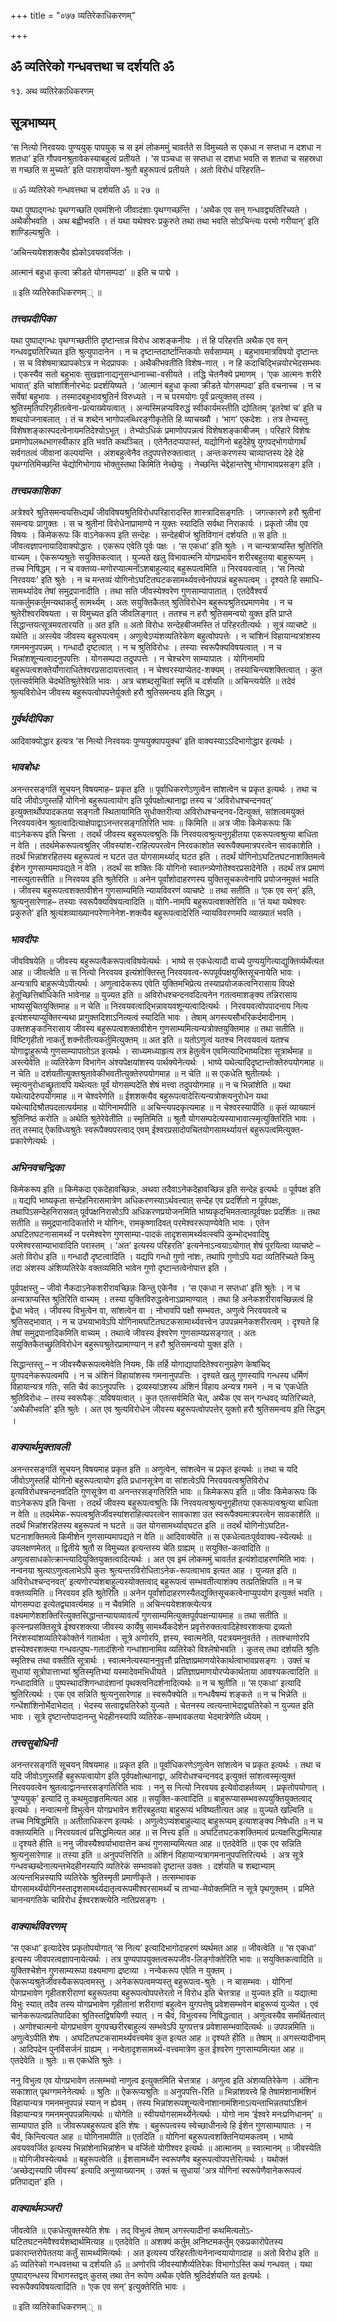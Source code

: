 +++
title = "०७७ व्यतिरेकाधिकरणम्"

+++


## ॐ व्यतिरेको गन्धवत्तथा च दर्शयति ॐ

१३. अथ व्यतिरेकाधिकरणम्

## **सूत्रभाष्यम्**

‘स नित्यो निरवयवः पुण्ययुक् पापयुक् च स इमं लोकममुं चावर्तते स विमुच्यते स एकधा न सप्तधा न दशधा न शतधा’ इति गौपवनश्रुतावेकस्याबहुत्वं प्रतीयते । ‘स पञ्चधा स सप्तधा स दशधा भवति स शतधा च सहस्रधा स गच्छति स मुच्यते’ इति पाराशर्यायण-श्रुतौ बहुरूपत्वं प्रतीयते । अतो विरोधं परिहरति–

॥ ॐ व्यतिरेको गन्धवत्तथा च दर्शयति ॐ ॥ २७ ॥

यथा पुष्पाद्गन्धः पृथग्गच्छति एवमंशिनो जीवादंशाः पृथग्गच्छन्ति । ‘अथैक एव सन् गन्धवद्व्यतिरिच्यते । अथैकीभवति । अथ बह्वीभवति । तं यथा यथेश्वरः प्रकुरुते तथा तथा भवति सोऽचिन्त्यः परमो गरीयान्’ इति शाण्डिल्यश्रुतिः ।

‘अचिन्त्ययेशशक्त्यैव ह्येकोऽवयववर्जितः ।

आत्मानं बहुधा कृत्वा क्रीडते योगसम्पदा’ ॥ इति च पाद्मे ।

॥ इति व्यतिरेकाधिकरणम्् ॥

### ***तत्त्वप्रदीपिका***

यथा पुष्पाद्गन्धः पृथग्गच्छतीति दृष्टान्तान्न विरोध आशङ्कनीयः । तं हि परिहरति अथैक एव सन् गन्धवद्व्यतिरिच्यत इति श्रुत्युपादानेन । न च दृष्टान्तदार्ष्टान्तिकयोः सर्वसाम्यम् । बहुभावमात्रविषयो दृष्टान्तः । स च विशेषमात्रप्रापकोऽत्र न भेदप्रापकः । अथैकीभवतीति विशेष-णात् । न हि कदाचिद्भिन्नयोरभेदसम्भवः । एकस्यैव सतो बहुभावः सुखज्ञानाद्यनुसन्धानाच्चा-वसीयते । तद्धि चेतनैक्ये प्रमाणम् । ‘एक आत्मनः शरीरे भावात्’ इति चांशांशिनोरभेदः प्रदर्शयिष्यते । ‘आत्मानं बहुधा कृत्वा क्रीडते योगसम्पदा’ इति वचनाच्च । न च सर्वेषां बहुभावः । तस्मादबहुभावश्रुतिर्न विरुध्यते । न च परमयोगः पूर्वं प्रत्युक्तस् तस्य । श्रुतिस्मृतिपरिगृहीतत्वेना-प्रत्याख्येयत्वात् । अन्यस्मिन्नप्यविरुद्धं स्वीकार्यमस्तीति द्योतितम् ‘इतरेषां च’ इति च शब्दयोजनाबलात् । तं च शब्देन भागोपलब्धिरङ्गीकृतेति हि व्याचख्यौ । ‘भाग’ एकदेशः । तत्र तेभ्यस्तु विशेषशङ्कास्पदत्वेनायमतिदेश्योऽभूत् । तेभ्योऽधिकं प्रमाणोपपन्नत्वं विशेषशङ्काबीजम् । परिहारे विशेषः प्रमाणोपलब्धभागस्वीकार इति भवति कथञ्चित् । एतेनैतदप्यपास्तं, यद्योगिनो बहुदेहेषु युगपद्भोगयोगार्थं सर्वगतत्वं जीवानां कल्पयन्ति । अंशबहुत्वेनैव तदुपपत्तेरुक्तत्वात् । अन्तःकरणस्य चाव्याप्तस्य देहे देहे पृथग्गतिमिच्छन्ति चेद्योगिभोगाय भोक्तुस्तथा किमिति नेच्छेयुः । नेच्छन्ति चेद्देहान्तरेषु भोगाभावप्रसङ्ग इति ।

### ***तत्त्वप्रकाशिका***

अत्रेश्वरे श्रुतिसमन्वयसिध्द्यर्थं जीवविषयश्रुतिविरोधपरिहारादस्ति शास्त्रादिसङ्गतिः । जगत्कारणे हरौ श्रुतीनां समन्वयः प्रागुक्तः । स च श्रुतीनां विरोधेनाप्रामाण्ये न युक्तः स्यादिति सर्वथा निराकार्यः । प्रकृतो जीव एव विषयः । किमेकरूपः किं वाऽनेकरूप इति सन्देहः । सन्देहबीजं श्रुतिविगानं दर्शयति ॥ स इति ॥ जीवत्वज्ञापनायादिवाक्योद्धारः । एकरूप एवेति पूर्वः पक्षः । ‘स एकधा’ इति श्रुतेः । न चान्यत्राप्यस्ति श्रुतिरिति वाच्यम् । ऐकरूप्यश्रुतेः सयुक्तिकत्वात् । युज्यते खलु विभावात्मनि योगप्रभावेन शरीरबहुतया बाहुरूप्यम् । तच्च निषिद्धम् । न च वक्तव्य-मणोरप्यात्मनोंऽशबाहुल्याद् बहुरूपत्वमिति ॥ निरवयवत्वात् । ‘स नित्यो निरवयवः’ इति श्रुतेः । न च मन्तव्यं योगिनोऽघटितघटकसामर्थ्यवत्त्वेनोपपन्नं बहुरूपत्वम् । दृश्यते हि समाधि-सामर्थ्यादेव तेषां समुद्रपानादीति । तथा सति जीवस्येश्वरेण गुणसाम्यापातात् । एतदेवैश्वर्यं यत्कर्तुमकर्तुमन्यथाकर्तुं सामर्थ्यम् । अतः सयुक्तिकैतत् श्रुतिविरोधेन बहुरूपश्रुतिरप्रमाणमेव । न च श्रुतेरीश्वरविषयता । स विमुच्यत इति जीवलिङ्गात् । ततश्च न हरौ श्रुतिसमन्वयो युक्त इति प्राप्ते सिद्धान्तयत्सूत्रमवतारयति ॥ अत इति ॥ अतो विरोधः सन्देहबीजमस्ति तं परिहरतीत्यर्थः । सूत्रं व्याचष्टे ॥ यथेति ॥ अस्त्येव जीवस्य बहुरूपत्वम् । अणुत्वेऽप्यंशव्यतिरेकेण बहुत्वोपपत्तेः । न चांशिनं विहायान्यत्रांशस्य गमनमनुपपन्नम् । गन्धादौ दृष्टत्वात् । न च श्रुतिविरोधः । तस्याः स्वरूपैक्यविषयत्वात् । न च भिन्नांशशून्यत्वादनुपपत्तिः । योगसम्पदा तदुपपत्तेः । न चेश्चरेण साम्यापातः । योगिनामपि बहुरूपत्वशक्तेर्योगाराधितेश्वरप्रसादायत्तत्वात् । न चेश्वरस्याप्येतद-शक्यम् । तस्याचिन्त्यशक्तित्वात् । कुत एतत्सर्वमिति चेदथेतिश्रुतेरेवेति भावः । अत्र चशब्दसूचितां स्मृतिं च दर्शयति ॥ अचिन्त्ययेति ॥ तदेवं श्रुत्यविरोधेन जीवस्य बहुरूपत्वोपपत्तेर्युक्तो हरौ श्रुतिसमन्वय इति सिद्धम् ।

### ***गुर्वर्थदीपिका***

आदिवाक्योद्धार इत्यत्र ‘स नित्यो निरवयवः पुण्ययुक्पापयुक्च’ इति वाक्यस्याऽऽदिभागोद्धार इत्यर्थः ।

### ***भावबोधः***

अनन्तरसङ्गतिं सूचयन् विषयमाह– प्रकृत इति ॥ पूर्वाधिकरणेऽणुत्वेन सांशत्वेन च प्रकृत इत्यर्थः । तथा च यदि जीवोऽणुस्तर्हि योगिनो बहुरूपत्वायोग इति पूर्वपक्षोत्थानाद्वा तस्य च ‘अविरोधश्चन्दनवत्’ इत्युक्तार्थोपपादकतया सङ्गतौ स्थितायामिति सुधोक्तरीत्या अविरोधश्चन्दनव-दित्युक्तं, सांशत्वमयुक्तं निरवयवत्वेन श्रुतत्वादित्याक्षेपाद्वाऽनन्तरसङ्गतिरिति भावः ॥ किमिति ॥ अत्र जीवः किमेकरूपः किं वाऽनेकरूप इति चिन्ता । तदर्थं जीवस्य बहुरूपत्वश्रुतिः किं निरवयत्वश्रुत्यनुगृहीतया एकरूपत्वश्रुत्या बाधिता न वेति । तदर्थमेकरूपत्वश्रुतिर् जीवस्यांश-राहित्यपरत्वेन निरवकाशोत स्वरूपैक्यमात्रपरत्वेन सावकाशेति । तदर्थं भिन्नांशरहितस्य बहुरूपत्वं न घटत उत योगसामर्थ्याद् घटत इति । तदर्थं योगिनोऽघटितघटनाशक्तिमत्वे ईशेन गुणसाम्यमापद्यते न वेति । तदर्थं सा शक्तिः किं योगिनो स्वातन्त्र्येणोतेश्वरप्रसादेनेति । तदर्थं तत्र प्रमाणं नास्त्युतास्तीति ॥ निरवयव इति श्रुतेरिति ॥ अनेन पूर्वांशोदाहरणस्य युक्तिसूचकत्वेनापि प्रयोजनमुक्तं भवति । जीवस्य बहुरूपत्वशक्तावीशेन गुणसाम्यमिति न्यायविवरणं व्याचष्टे ॥ तथा सतीति ॥ ‘एक एव सन्’ इति, श्रुत्यनुसारेणाह– तस्याः स्वरूपैक्यविषयत्वादिति ॥ योगि-नामपि बहुरूपत्वशक्तेरिति ॥ ‘तं यथा यथेश्वरः प्रकुरुते’ इति श्रुत्यंशव्याख्यानपरेणानेनेश-शक्त्यैव बहुरूपत्वादेरिति न्यायविवरणमपि व्याख्यातं भवति ।

### ***भावदीपः***

जीवविषयेति ॥ जीवस्य बहुरूपत्वैकरूपत्वविषयेत्यर्थः । भाष्ये स एकधेत्यादौ वाच्ये पुण्ययुगित्याद्युक्तिर्व्यर्थेत्यत आह ॥ जीवत्वेति ॥ स नित्यो निरवयव इत्यंशोक्तिस्तु निरवयवत्व-रूपपूर्वपक्षयुक्तिसूचनायेति भावः । अन्यत्रापि बाहुरूप्येऽपीत्यर्थः । अणुत्वादेकरूप एवेति युक्तिमभिप्रेत्य तस्याप्रयोजकत्वनिरासाय विपक्षे हेतूच्छित्तिर्बाधिकेति भावेनाह ॥ युज्यत इति ॥ अविरोधश्चन्दनवदित्यनेन गतत्वमाशङ्क्य तन्निरासाय भाष्यसूचितयुक्तिमाह ॥ न चेति ॥ निरवयवत्वाद्भिन्नावयवशून्यत्वादित्यर्थः । निरवयवत्वोपपादनाय नित्य इत्यंशस्याप्युक्तिरन्यथा प्रागुक्तदिशाऽनित्यत्वं स्यादिति भावः । तेषाम् अगस्त्यसौभरिकर्दमादीनाम् । उक्तशङ्कानिरासाय जीवस्य बहुरूपत्वशक्तावीशेन गुणसाम्यमित्यन्यत्रोक्तयुक्तिमाह ॥ तथा सतीति ॥ विष्टिगृहीतो नाकर्तुं शक्नोतीत्यकर्तुमित्युक्तम् ॥ अत इति ॥ यतोऽणुत्वं यतश्च निरवयवत्वं यतश्च योगाद्वाहुरूप्ये गुणसाम्यापातोऽत इत्यर्थः । साध्यमध्याहृत्य तत्र हेतुत्वेन एवमित्यादिभाष्यदिशा सूत्रार्थमाह ॥ अस्त्येवेति ॥ व्यतिरेकेण विभागेन अंश्यपेक्षयांशस्य पार्थक्येनेत्यर्थः । भाष्ये यथेत्यादिदृष्टान्तोक्तेरुपयोगमाह ॥ न चेति ॥ दर्शयतीत्युक्तश्रुतावेकीभवतीत्युक्तेरुपयोगमाह ॥ न चेति ॥ स एकधेति श्रुतीत्यर्थः । स्मृत्यनुरोधाच्छ्रुतावपि यथेत्यतः पूर्वं योगसम्पदेति शेषं मत्त्वा तदुपयोगमाह ॥ न च भिन्नांशेति ॥ यथा यथेत्यादेरुपयोगमाह ॥ न चेश्वरेणेति ॥ ईशशक्त्यैव बहुरूपत्वादेरित्यन्यत्रोक्त्यनुरोधेन यथा यथेत्यादिश्रौतपदतात्पर्यमाह ॥ योगिनामपीति ॥ अचिन्त्यपदकृत्यमाह ॥ न चेश्वरस्यापीति ॥ कृतं व्याख्यानं श्रुतिनिष्ठं करोति ॥ अथेति श्रुतेरेवेतीति ॥ स्मृतिमिति ॥ श्रुतौ योगसम्पदेत्यस्याभावात्स्मृत्युक्तिरिति भावः । तत् तस्माद् ऐकविध्यश्रुतेः स्वरूपैक्यपरत्वाद् एवम् ईश्वरप्रसादोपचितयोगसामर्थ्यायत्तं बहुरूपत्वमित्युक्त-प्रकारेणेत्यर्थः ।

### ***अभिनवचन्द्रिका***

किमेकरूप इति ॥ किमेकदा एकदेहावच्छिन्नः, अथवा तदैवाऽनेकदेहावच्छिन्न इति सन्देह इत्यर्थः ॥ पूर्वपक्ष इति ॥ यद्यपि भाष्यकृता सन्देहनिरासमात्रेण अधिकरणस्याऽर्थवत्त्वात् सन्देह एव प्रदर्शितो न पूर्वपक्षः, तथापिऽसन्देहनिरासवत् पूर्वपक्षनिरासोऽपि अधिकरणप्रयोजनमिति भाष्यकृदभिमतत्वात्पूर्वपक्षः प्रदर्शितः ॥ तथा सतीति ॥
समुद्रपानादिकर्तारो न योगिनः, रामकृष्णादिवत् परमेश्वररूपाण्येवेति भावः । एतेन अघटितघटनासामर्थ्यं न परमेश्वरेण गुणसाम्या-पादकं तादृशसामर्थ्यवत्स्वपि कुम्भोद्भवादिषु परमेश्वरसाम्याभावादिति परास्तम् । ‘अत’ इत्यस्य परिहरति’ इत्यनेनाऽन्वयाऽयोगात् शेषं पूरयित्वा व्याचष्टे – अतो विरोध इति ॥ गन्धादौ दृष्टत्वादिति । यद्यपि गन्धो गुणो नांशः, तथापि गुणोऽपि यदा व्यतिरिच्यते किमु तदा अंशस्य अंशिव्यतिरेके वक्तव्यमिति भावेन गुणो दृष्टान्तत्वेनोपात्त इति ।

पूर्वपक्षस्तु – जीवो नैकदाऽनेकशरीरावच्छिन्नः किन्तु एकेनैव । ‘स एकधा न सप्तधा’ इति श्रुतेः । न च अन्यत्राप्यस्ति श्रुतिरिति वाच्यम् । तस्या युक्तिविरुद्धत्वेनाऽप्रामाण्यात् । तथा हि अनेकशरीरावच्छिन्नत्वं हि द्वेधा भवेत् । जीवस्य विभुत्वेन वा, सांशत्वेन वा । नोभावपि पक्षौ सम्भवतः, अणुत्वे निरवयवत्वे च श्रुतिसद्भावात् । न च उभयाभावेऽपि योगिनामघटितघटकसामार्थ्यवत्त्वेन उपपन्नमनेकशरीरत्वम् । दृश्यते हि तेषां समुद्रपानादिकमिति वाच्यम् । तथात्वे जीवस्य ईश्वरेण गुणसाम्यप्रसङ्गात् । अतः सयुक्तिकैतच्छ्रुतिविरोधेन बहुरूपश्रुतेरप्रामाण्यान् न हरौ श्रुतिसमन्वयो युक्त इति ।

सिद्धान्तस्तु – न जीवस्यैकरूपत्वमेवेति नियमः, किं तर्हि योगाद्यापादितेश्वरानुग्रहेण केषांचिद् युगपदनेकरूपत्वमपि । न च अंशिनं विहायांशस्य गमनानुपपत्तिः । दृश्यते खलु गुणस्यापि गन्धस्य धर्मिणं विहायान्यत्र गतिः, सति चैवं काऽनुपपत्तिः । द्रव्यस्यांऽशस्य अंशिनं विहाय अन्यत्र गमने । न च ‘एकधेति श्रुतिविरोधः – तस्य स्वरूपैक््यविषयत्वात् । कुत एतत्सर्वमिति चेत्, अथैक एव सन् गन्धवद् व्यतिरिच्यते, ‘अथैकीभवति’ इति श्रुतेः । अत एव श्रुत्यविरोधेन जीवस्य बहुरूपत्वोपपत्तेर् युक्तो हरौ श्रुतिसमन्वय इति सिद्धम् ।

### ***वाक्यार्थमुक्तावली***

अनन्तरसङ्गतिं सूचयन् विषयमाह प्रकृत इति ॥ अणुत्वेन, सांशत्वेन च प्रकृत इत्यर्थः ॥ तथा च यदि जीवोऽणुस्तर्हि योगिनो बहुरूपत्वायोग इति प्रधानसूत्रेण वा सांशत्वेऽपि निरवयवत्वश्रुतिविरोध इत्यविरोधश्चन्दनवदिति गुणसूत्रेण वा अनन्तरसङ्गतिरिति भावः ॥ किमेकरूप इति ॥ जीवः किमेकरूपः किं वाऽनेकरूप इति चिन्ता । तदर्थं जीवस्य बहुरूपत्वश्रुतिः किं निरवयत्वश्रुत्यनुगृहीतया एकरूपत्वश्रुत्या बाधिता न वेति ॥ तदर्थमेक-रूपत्वश्रुतिर्जीवस्यांशराहित्यपरत्वेन सावकाशा उत स्वरूपैक्यमात्रपरत्वेन सावकाशेति ॥ तदर्थं भिन्नांशरहितस्य बहुरूपत्वं न घटते ॥ उत योगसामर्थ्याद्घटत इति ॥ तदर्थं योगिनोऽघटित-घटनाशक्तिमत्वे किमीशेन गुणसाम्यमापद्यते न वेति ॥ आदिवाक्येति ॥ स एकधेत्यतःपूर्ववाक्य-स्येत्यर्थः ॥ उपलक्षणमेतत् ॥ द्वितीये श्रुतौ स विमुच्यत इत्यन्तस्य चेति ग्राह्यम् ॥ सयुक्ति-कत्वादिति ॥ अणुत्वसाधकोत्क्रान्त्यादियुक्तियुक्तत्वादित्यर्थः । अत एव इमं लोकममुं चावर्तत इत्यंशोदाहरणमिति भावः । नन्वनया श्रुत्याऽणुत्वलाभेऽपि कुतः श्रुत्यन्तरविरोधिताऽनेक-रूपत्वाभाव इत्यत आह । युज्यत इति ॥ अविरोधश्चन्दनवत्’ इत्यणोरप्यंशबाहुल्यस्योक्तत्वाद् बहुरूपत्वं सम्भवतीत्याशंक्य तत्प्रतिक्षिपति ॥ न च वक्तव्यमिति ॥ निरवयव इति श्रुतेरिति ॥ अनेन पूर्वांशोदाहरणस्यैतद्युक्तिसूचकत्वेनाप्युपयोग इत्युक्तं भवति । योगसम्पदा इत्येतद्व्यावर्त्यमाह ॥ न चैवमिति ॥ अचिन्त्ययेशशक्त्येत्यत्र वक्ष्यमाणेशशक्तिरित्युक्तसिद्धान्तन्यायव्यावर्त्यं गुणसाम्यमित्युक्तपूर्वपक्षन्यायमाह ॥ तथा सतीति ॥ कृत्स्नप्रसक्तिसूत्रे ईश्वरशक्त्या जीवस्य कार्येषु सामर्थ्यैकदेशेन प्रवृत्तेरुक्तत्वादिहेश्वरशक्त्या द्रव्यतो निरंशस्यांशव्यतिरेकोक्तेर्न गतार्थता । सूत्रे अणोरपि, ज्ञस्य, स्वात्मनेति, पदत्रयमनुवर्तते । ततश्चाणोरपि ज्ञस्येश्वरशक्त्या गन्धवत्पुष्प-गतादंशिनो गन्धांशानामिव व्यतिरेको विश्लेषोभवति । कुतस् तथा दर्शयति श्रुतिः स्मृतिश्च तथा वक्तीति सूत्रार्थः । स्वात्मनेत्यस्याननुवृत्तौ प्रतिज्ञाप्रमाणयोरेकार्थत्वाभावप्रसङ्गः । उक्तं च सुधायां सूत्रोपात्ताभ्यां श्रुतिस्मृतिभ्यां यस्मादेवमभिधीयते । प्रतिज्ञाप्रमाणयोरप्येकार्थताया आवश्यकत्वादिति ॥ गन्धादाविति ॥ पुष्पस्थादंशिगन्धादंशानां पृथक्त्वनिदर्शनादित्यर्थः ॥ न च श्रुतीति ॥ ‘स एकधा’ इत्यादि श्रुतिरित्यर्थः । एक एव सन्निति श्रुत्यनुसारेणाह ॥ स्वरूपैक्येति ॥ गन्धवैषम्यं शङ्कते ॥ न च भिन्नेति ॥ गन्धेंशांशिनोर्भेदाभेदात् । भेदस्य सत्वाद्व्यतिरेको युज्यते । चेतनस्य त्वत्यन्ताभेदाद्व्यतिरेको न युज्यत इति भावः । सूत्रे दृष्टान्तोपादानन्तु भेदहीनस्यापि व्यतिरेक-सम्भावकतया भेदमात्रेणेति ध्येयम् ।

### ***तत्त्वसुबोधिनी***

अनन्तरसङ्गतिं सूचयन् विषयमाह ॥ प्रकृत इति ॥ पूर्वाधिकरणेऽणुत्वेन सांशत्वेन च प्रकृत इत्यर्थः । तथा च यदि जीवोऽणुस्तर्हि बहुरूपत्वायोग इति पूर्वपक्षोत्थानाद्वा, अविरोधश्चन्दनवद् इत्युक्तं सांशत्वस्मृत्युक्तं निरवयवत्वेन श्रुतत्वाद्वानन्तरसङ्गतिरिति भावः । ननु स नित्यो निरवयव इत्येवोदाहर्तव्यम् । प्रकृतोपयोगात् । ‘पुण्ययुक्’ इत्यादि तु कथमुदाहृतमित्यत आह ॥ सयुक्ति-कत्वादिति ॥ बाहुरूप्यासम्भवरूपयुक्तियुक्तत्वाद् इत्यर्थः । नन्वात्मनो विभुत्वेन योगप्रभावेन शरीरबहुतया बाहुरूप्यं भविष्यतीत्यत आह ॥ युज्यते खल्विति ॥ तच्च निषिद्धमिति ॥ अतीताधिकरण इत्यर्थः । अणुत्वेऽप्यंशबाहुल्याद् बाहुरूप्यम् इत्याशङ्क्य निषेधति ॥ न च वक्तव्यमिति ॥ निरवयवत्वं प्रसिद्धमित्यत आह ॥ स नित्त्य इति ॥ अघटितघटकशक्तिमत्वं प्रत्यक्षसिद्धमित्याह ॥ दृश्यते हीति ॥ ननु जीवस्यैश्वर्याभावात्तेन कथं गुणसाम्यमित्यत आह ॥ एतदेवेति ॥ एक एव सन्निति श्रुत्यनुसारेणाह ॥ तस्या इति ॥ अनुपपत्तिरिति ॥ अंशिनं विहायान्यत्रागमनानुपपत्तिरित्यर्थः । अत्र सूत्रे गन्धवच्छब्देनात्यन्तभेदहीनस्यापि व्यतिरेकं सम्भावको दृष्टान्त उक्तः । दर्शयति च शब्दाभ्याम् अत्यन्तभिन्नस्यापि व्यतिरेके श्रुतिस्मृती प्रमाणीकृते । तत्सम्भावक योगसामर्थ्यंयोगिनस्तादृशसामर्थ्यदातृत्वरूपमीश्वरसामर्थ्यं च ताभ्या-मेवोक्तमिति न सूत्रे पृथगुक्तम् । प्रमिते चानन्यगतिके चाविरोध ईश्वरशक्त्येति नातिप्रसङ्गः ।

### ***वाक्यार्थविवरणम्***

‘स एकधा’ इत्यादेरेव प्रकृतोपयोगात् ‘स नित्य’ इत्यादिभागोदाहरणं व्यर्थमत आह ॥ जीवत्वेति ॥ ‘स एकधा’ इत्यस्य जीवपरत्वज्ञापनायेत्यर्थः । तत्र पुण्यपापयुक्तत्वरूपजीव-लिङ्गोक्तेरिति भावः ॥ सयुक्तिकत्वादिति ॥ युक्तिश्चेशेन गुणसाम्यरूपा वक्ष्यमाणा द्रष्टव्या । नन्वेकरूप एवेति न युक्तम् । ऐकरूप्यश्रुतेर्जीवस्यैकरूपत्वमस्तु । अनेकरूपत्वमप्यस्तु बहुरूपत्व-श्रुतेः । न चासम्भवः । योगिनां योगप्रभावेण गृहीतशरीराणां बहुरूपतया बहुरूपत्वोपपत्तेरतो न विरोध इति चेत्तत्राह ॥ युज्यत इति ॥ यद्यात्मा विभुः स्यात् तदैव तस्य योगप्रभावेण गृहीतानां शरीराणां बहुत्वेन युगपत्तेषु प्रवेशसम्भवेन बाहुरूप्यं युज्येत । एवं चानेकरूपत्वप्रतिपादिका श्रुतिस्तद्विषयिणी स्यात् । न चैवं, विभुत्वस्य निषिद्धत्वात् । अणुत्वस्यैव समर्थितत्वात् । अणोश्चात्मनो योगप्रभावेण युगपच्छरीरबाहुल्यं सम्भवेऽपि युगपत्तत्र प्रवेशासम्भवादित्यर्थः ॥ उपपन्नमिति ॥ अणुत्वेऽपीति शेषः । अघटितघटकसामर्थ्यवत्त्वमेव कुत इत्यत आह ॥ दृश्यते हीति ॥ तेषाम् ॥ अगस्त्यादीनाम् । आदिपदेन पुनर्विसर्जनं ग्राह्यम् । नन्वेतादृशसामर्थ्य-वत्त्वमात्रेण कुत ईश्वरेण गुणसाम्यमित्यत आह ॥ एतदेवेति ॥ श्रुतेः ॥ स एकधेति श्रुतेः ।

ननु विभुत्व एव योगप्रभावेण तत्सम्भवो नाणुत्व इत्युक्तमिति चेत्तत्राह । अणुत्व इति अंशव्यतिरेकेण । अंशिनः सकाशात् पृथग्गमनेनेत्यर्थः ॥ श्रुतिः ॥ ऐकरूप्यश्रुतिः ॥ अनुपपत्ति-रिति ॥ भिन्नांशवत्त्वे हि तेषामंशानामंशिनं विहायान्यत्र गमनमनुपपन्नं स्यान् न ह्येवम् । तस्य भिन्नांशरूपशून्यत्वेनांशानामंशिनाऽत्यन्ताभिन्नतयांऽशिनं विहायान्यत्र गमनमनुपपन्नमित्यर्थः ॥ योगेति ॥ स्वीययोगसामर्थ्येनेत्यर्थः । योगो नाम ‘ईश्वरे मनःप्रणिधानम्’ ॥ साम्यापात इति ॥ जीवरूपबहुरूपत्व इति शेषः । बहुरूपत्वस्य स्वेच्छाधीनत्वे हि ईशेन गुणसाम्यापातः । न चैवं, किन्त्वित्यत आह ॥ योगिनामपीति ॥ एतदिति ॥ योगिनां बहुरूपत्वशक्तिनियामकत्वम् । भाष्ये अवयववर्जित इत्यस्य भिन्नांशेनाभिन्नांशेन च वर्जितो योगीश्वर इत्यर्थः ॥ आत्मानम् ॥ स्वात्मानम् ॥ जीवस्येति ॥ योगिजीवस्येत्यर्थः ॥ बहुरूपत्वेति ॥ ईशसामर्थ्येन स्वरूपणैव बहुरूपत्वोपपत्तेरित्यर्थः । यथोक्तं ‘अच्छेद्यस्यापि जीवस्य’ इत्यादि अनुव्याख्यानम् । उक्तं च सुधायां ‘अत्र योगिनां स्वरूपेणैवानेकरूपत्वं प्रतिपाद्यत’ इति ।

### ***वाक्यार्थमञ्जरी***

जीवत्वेति ॥ एकधेत्युक्तस्येति शेषः । तद् विभुत्वं तेषाम् अगस्त्यादीनां कथमित्यतोऽ-घटितघटनमेवैश्वर्यशब्दार्थमित्याह ॥ एतदेवेति ॥ अशक्यं कर्तुम् अनिष्टमकर्तुम् एकप्रकारोपेतस्य प्रकारान्तरोपेततया कर्तुं सामर्थ्यमित्यर्थः । अत इत्यस्य परिहरतीत्यनेनान्वयायोगादाह ॥ अतो विरोध इति ॥ ॐ व्यतिरेको गन्धवत्तथा च दर्शयति ॐ ॥ अणोरपि जीवस्यांशैर्व्यतिरेकः विभागोऽस्ति कथं गन्धवत् । यथा पुष्पाद्गन्धस्य विभागस्तद्वत् कुतस् तथा तेन रूपेण अथैक एवेति श्रुतिर्दर्शयति यत इत्यर्थः । स्वरूपैक्यविषयत्वादिति ॥ ‘एक एव सन्’ इत्युक्तेरिति भावः ।

॥ इति व्यतिरेकाधिकरणम्् ॥

